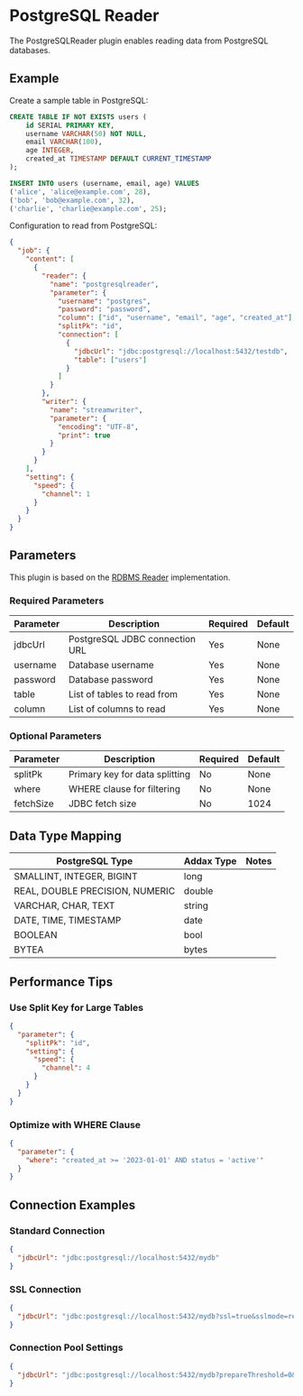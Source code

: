 # PostgreSQL Reader

The PostgreSQLReader plugin enables reading data from PostgreSQL databases.

## Example

Create a sample table in PostgreSQL:

```sql
CREATE TABLE IF NOT EXISTS users (
    id SERIAL PRIMARY KEY,
    username VARCHAR(50) NOT NULL,
    email VARCHAR(100),
    age INTEGER,
    created_at TIMESTAMP DEFAULT CURRENT_TIMESTAMP
);

INSERT INTO users (username, email, age) VALUES 
('alice', 'alice@example.com', 28),
('bob', 'bob@example.com', 32),
('charlie', 'charlie@example.com', 25);
```

Configuration to read from PostgreSQL:

```json
{
  "job": {
    "content": [
      {
        "reader": {
          "name": "postgresqlreader",
          "parameter": {
            "username": "postgres",
            "password": "password",
            "column": ["id", "username", "email", "age", "created_at"],
            "splitPk": "id",
            "connection": [
              {
                "jdbcUrl": "jdbc:postgresql://localhost:5432/testdb",
                "table": ["users"]
              }
            ]
          }
        },
        "writer": {
          "name": "streamwriter",
          "parameter": {
            "encoding": "UTF-8",
            "print": true
          }
        }
      }
    ],
    "setting": {
      "speed": {
        "channel": 1
      }
    }
  }
}
```

## Parameters

This plugin is based on the [RDBMS Reader](rdbmsreader.md) implementation.

### Required Parameters

| Parameter | Description | Required | Default |
|-----------|-------------|----------|---------|
| jdbcUrl | PostgreSQL JDBC connection URL | Yes | None |
| username | Database username | Yes | None |
| password | Database password | Yes | None |
| table | List of tables to read from | Yes | None |
| column | List of columns to read | Yes | None |

### Optional Parameters

| Parameter | Description | Required | Default |
|-----------|-------------|----------|---------|
| splitPk | Primary key for data splitting | No | None |
| where | WHERE clause for filtering | No | None |
| fetchSize | JDBC fetch size | No | 1024 |

## Data Type Mapping

| PostgreSQL Type | Addax Type | Notes |
|-----------------|------------|-------|
| SMALLINT, INTEGER, BIGINT | long | |
| REAL, DOUBLE PRECISION, NUMERIC | double | |
| VARCHAR, CHAR, TEXT | string | |
| DATE, TIME, TIMESTAMP | date | |
| BOOLEAN | bool | |
| BYTEA | bytes | |

## Performance Tips

### Use Split Key for Large Tables

```json
{
  "parameter": {
    "splitPk": "id",
    "setting": {
      "speed": {
        "channel": 4
      }
    }
  }
}
```

### Optimize with WHERE Clause

```json
{
  "parameter": {
    "where": "created_at >= '2023-01-01' AND status = 'active'"
  }
}
```

## Connection Examples

### Standard Connection

```json
{
  "jdbcUrl": "jdbc:postgresql://localhost:5432/mydb"
}
```

### SSL Connection

```json
{
  "jdbcUrl": "jdbc:postgresql://localhost:5432/mydb?ssl=true&sslmode=require"
}
```

### Connection Pool Settings

```json
{
  "jdbcUrl": "jdbc:postgresql://localhost:5432/mydb?prepareThreshold=0&preparedStatementCacheQueries=0"
}
```